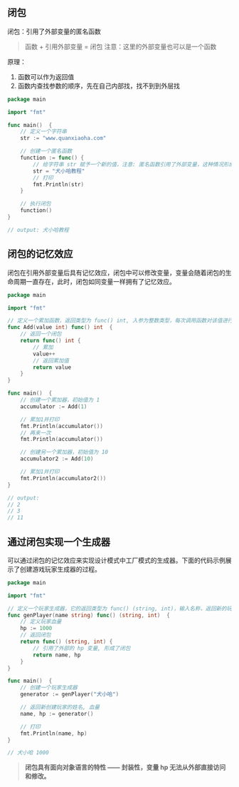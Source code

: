 ## 闭包

闭包：引用了外部变量的匿名函数

> 函数 + 引用外部变量 = 闭包   注意：这里的外部变量也可以是一个函数

原理：

1. 函数可以作为返回值
2. 函数内查找参数的顺序，先在自己内部找，找不到到外层找

```go
package main

import "fmt"

func main()  {
	// 定义一个字符串
	str := "www.quanxiaoha.com"

	// 创建一个匿名函数
	function := func() {
		// 给字符串 str 赋予一个新的值，注意: 匿名函数引用了外部变量，这种情况形成了闭包 
		str = "犬小哈教程"
		// 打印
		fmt.Println(str)
	}

	// 执行闭包
	function()
}

// output: 犬小哈教程
```

## 闭包的记忆效应

闭包在引用外部变量后具有记忆效应，闭包中可以修改变量，变量会随着闭包的生命周期一直存在，此时，闭包如同变量一样拥有了记忆效应。

```go
package main

import "fmt"

// 定义一个累加函数，返回类型为 func() int, 入参为整数类型，每次调用函数对该值进行累加
func Add(value int) func() int  {
	// 返回一个闭包
	return func() int {
		// 累加
		value++
		// 返回累加值
		return value
	}
}

func main()  {
	// 创建一个累加器，初始值为 1
	accumulator := Add(1)

	// 累加1并打印
	fmt.Println(accumulator())
	// 再来一次
	fmt.Println(accumulator())

	// 创建另一个累加器，初始值为 10
	accumulator2 := Add(10)

	// 累加1并打印
	fmt.Println(accumulator2())
}

// output:
// 2
// 3
// 11
```

## 通过闭包实现一个生成器

可以通过闭包的记忆效应来实现设计模式中工厂模式的生成器。下面的代码示例展示了创建游戏玩家生成器的过程。

```go
package main

import "fmt"

// 定义一个玩家生成器，它的返回类型为 func() (string, int)，输入名称，返回新的玩家数据
func genPlayer(name string) func() (string, int)  {
	// 定义玩家血量
	hp := 1000
	// 返回闭包
	return func() (string, int) {
		// 引用了外部的 hp 变量, 形成了闭包
		return name, hp
	}
}

func main()  {
	// 创建一个玩家生成器
	generator := genPlayer("犬小哈")

	// 返回新创建玩家的姓名, 血量
	name, hp := generator()

	// 打印
	fmt.Println(name, hp)
}

// 犬小哈 1000
```

> **闭包具有面向对象语言的特性 —— 封装性，变量 hp 无法从外部直接访问和修改。**